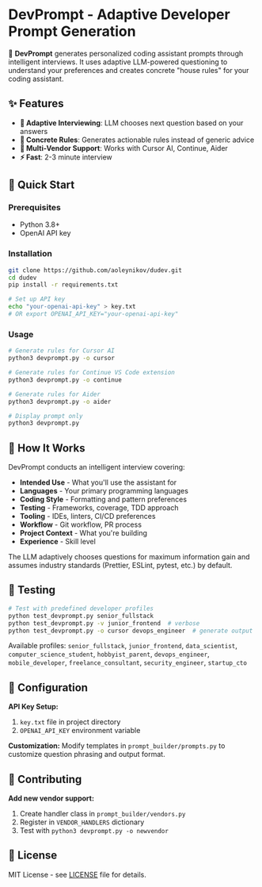# DevPrompt - Adaptive Developer Prompt Generation

🤖 **DevPrompt** generates personalized coding assistant prompts through intelligent interviews. It uses adaptive LLM-powered questioning to understand your preferences and creates concrete "house rules" for your coding assistant.

## ✨ Features

- **🧠 Adaptive Interviewing**: LLM chooses next question based on your answers
- **🎯 Concrete Rules**: Generates actionable rules instead of generic advice
- **🔧 Multi-Vendor Support**: Works with Cursor AI, Continue, Aider
- **⚡ Fast**: 2-3 minute interview

## 🚀 Quick Start

### Prerequisites
- Python 3.8+
- OpenAI API key

### Installation

```bash
git clone https://github.com/aoleynikov/dudev.git
cd dudev
pip install -r requirements.txt

# Set up API key
echo "your-openai-api-key" > key.txt
# OR export OPENAI_API_KEY="your-openai-api-key"
```

### Usage

```bash
# Generate rules for Cursor AI
python3 devprompt.py -o cursor

# Generate rules for Continue VS Code extension  
python3 devprompt.py -o continue

# Generate rules for Aider
python3 devprompt.py -o aider

# Display prompt only
python3 devprompt.py
```

## 📖 How It Works

DevPrompt conducts an intelligent interview covering:
- **Intended Use** - What you'll use the assistant for
- **Languages** - Your primary programming languages  
- **Coding Style** - Formatting and pattern preferences
- **Testing** - Frameworks, coverage, TDD approach
- **Tooling** - IDEs, linters, CI/CD preferences
- **Workflow** - Git workflow, PR process
- **Project Context** - What you're building
- **Experience** - Skill level

The LLM adaptively chooses questions for maximum information gain and assumes industry standards (Prettier, ESLint, pytest, etc.) by default.

## 🧪 Testing

```bash
# Test with predefined developer profiles
python test_devprompt.py senior_fullstack
python test_devprompt.py -v junior_frontend  # verbose
python test_devprompt.py -o cursor devops_engineer  # generate output
```

Available profiles: `senior_fullstack`, `junior_frontend`, `data_scientist`, `computer_science_student`, `hobbyist_parent`, `devops_engineer`, `mobile_developer`, `freelance_consultant`, `security_engineer`, `startup_cto`

## 🔧 Configuration

**API Key Setup:**
1. `key.txt` file in project directory
2. `OPENAI_API_KEY` environment variable

**Customization:**
Modify templates in `prompt_builder/prompts.py` to customize question phrasing and output format.

## 🤝 Contributing

**Add new vendor support:**
1. Create handler class in `prompt_builder/vendors.py`
2. Register in `VENDOR_HANDLERS` dictionary
3. Test with `python3 devprompt.py -o newvendor`

## 📝 License

MIT License - see [LICENSE](LICENSE) file for details.